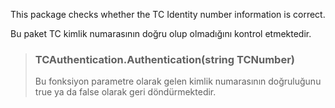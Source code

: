 This package checks whether the TC Identity number information is correct.

Bu paket TC kimlik numarasının doğru olup olmadığını kontrol etmektedir. 

> ### TCAuthentication.Authentication(string TCNumber)
>  Bu fonksiyon parametre olarak gelen kimlik numarasının doğruluğunu true ya da false olarak geri döndürmektedir. 
